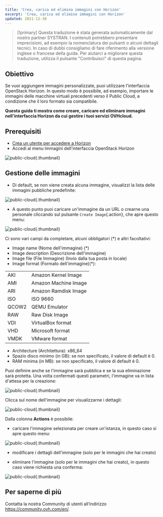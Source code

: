 ```yaml
---
title: 'Crea, carica ed elimina immagini con Horizon'
excerpt: 'Crea, carica ed elimina immagini con Horizon'
updated: 2021-12-30
---
```


> [!primary]
> Questa traduzione è stata generata automaticamente dal nostro partner SYSTRAN. I contenuti potrebbero presentare imprecisioni, ad esempio la nomenclatura dei pulsanti o alcuni dettagli tecnici. In caso di dubbi consigliamo di fare riferimento alla versione inglese o francese della guida. Per aiutarci a migliorare questa traduzione, utilizza il pulsante "Contribuisci" di questa pagina.
>

  
## Obiettivo

Se vuoi aggiungere immagini personalizzate, puoi utilizzare l'interfaccia OpenStack Horizon.
In questo modo è possibile, ad esempio, importare le immagini delle macchine virtuali precedenti verso il Public Cloud, a condizione che il loro formato sia compatibile.

**Questa guida ti mostra come creare, caricare ed eliminare immagini nell'interfaccia Horizon da cui gestire i tuoi servizi OVHcloud.**

## Prerequisiti

- [Crea un utente per accedere a Horizon](introducing_horizon1.)
- Accedi al menu Immagini dell'interfaccia OpenStack Horizon

![public-cloud](horizon_menu.png){.thumbnail}

## Gestione delle immagini

- Di default, se non viene creata alcuna immagine, visualizzi la lista delle immagini pubbliche predefinite:

![public-cloud](horizon_images.png){.thumbnail}

- A questo punto puoi caricare un'immagine da un URL o crearne una personale cliccando sul pulsante `Create Image`{.action}, che apre questo menu:

![public-cloud](horizon_create_image.png){.thumbnail}

Ci sono vari campi da completare, alcuni obbligatori (*) e altri facoltativi:

- Image name (Nome dell'immagine) (*)
- Image description (Descrizione dell'immagine)
- Image file (File Immagine) (Invio dalla tua posta in locale)
- Image format (Formato dell'immagine)(*):

|||
|---|---|
|AKI|Amazon Kernel Image|
|AMI|Amazon Machine Image|
|ARI|Amazon Ramdisk Image|
|ISO|ISO 9660|
|QCOW2|QEMU Emulator|
|RAW|Raw Disk Image|
|VDI|VirtualBox format|
|VHD|Microsoft format|
|VMDK|VMware format|

- Architecture (Architettura): x86_64
- Spazio disco minimo (in GB): se non specificato, il valore di default è 0.
- RAM minima (in MB): se non specificato, il valore di default è 0.

Puoi definire anche se l'immagine sarà pubblica e se la sua eliminazione sarà protetta.
Una volta confermati questi parametri, l'immagine va in lista d'attesa per la creazione:

![public-cloud](horizon_image_saving.png){.thumbnail}

Clicca sul nome dell'immagine per visualizzarne i dettagli:

![public-cloud](horizon_image_details.png){.thumbnail}

Dalla colonna **Actions** è possibile:

- caricare l'immagine selezionata per creare un'istanza, in questo caso si apre questo menu:

![public-cloud](horizon_launch_image.png){.thumbnail}

- modificare i dettagli dell'immagine (solo per le immagini che hai creato)

- eliminare l'immagine (solo per le immagini che hai creato), in questo caso viene richiesta una conferma:

![public-cloud](horizon_delete_image.png){.thumbnail}

## Per saperne di più
  
Contatta la nostra Community di utenti all’indirizzo <https://community.ovh.com/en/>.
